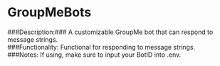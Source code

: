# GroupMeBots

###Description:### A customizable GroupMe bot that can respond to message strings.  
###Functionality:  Functional for responding to message strings.  
###Notes:  If using, make sure to input your BotID into .env.